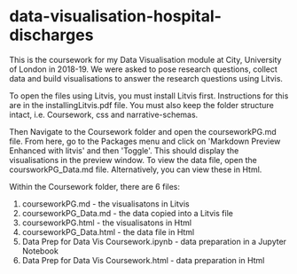 # data-visualisation-hospital-discharges

This is the coursework for my Data Visualisation module at City, University of London in 2018-19. We were asked to pose research questions, collect data and build visualisations to answer the research questions using Litvis.

To open the files using Litvis, you must install Litvis first. Instructions for this are in the installingLitvis.pdf file. You must also keep the folder structure intact, i.e. Coursework, css and narrative-schemas.

Then Navigate to the Coursework folder and open the courseworkPG.md file. From here, go to the Packages menu and click on 'Markdown Preview Enhanced with litvis' and then 'Toggle'. This should display the visualisations in the preview window. To view the data file, open the coursworkPG_Data.md file. Alternatively, you can view these in Html.

Within the Coursework folder, there are 6 files:
1) courseworkPG.md - the visualisatons in Litvis
2) courseworkPG_Data.md - the data copied into a Litvis file
3) courseworkPG.html - the visualisatons in Html
4) courseworkPG_Data.html - the data file in Html
5) Data Prep for Data Vis Coursework.ipynb - data preparation in a Jupyter Notebook
6) Data Prep for Data Vis Coursework.html - data preparation in Html
